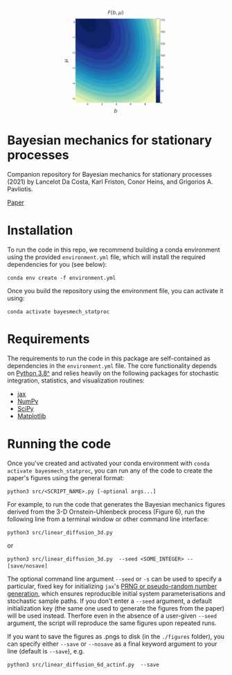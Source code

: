 <!-- ![alt-text](https://github.com/conorheins/bayesian-mechanics-sdes/blob/repo_reorganization/just_fe_contour.gif)
 -->
 
<p align="center">
  <img src="https://github.com/conorheins/bayesian-mechanics-sdes/blob/main/just_fe_contour.gif" width="50%" height="50%"/>
</p>

# Bayesian mechanics for stationary processes

Companion repository for Bayesian mechanics for stationary processes (2021) by Lancelot Da Costa, Karl Friston, Conor Heins, and Grigorios A. Pavliotis.

[Paper](https://arxiv.org/submit/3811135)

# Installation 

To run the code in this repo, we recommend building a conda environment using the provided `environment.yml` file, which 
will install the required dependencies for you (see below):

```
conda env create -f environment.yml
```

Once you build the repository using the environment file, you can activate it using:

```
conda activate bayesmech_statproc
```

# Requirements

The requirements to run the code in this package are self-contained as dependencies in the `environment.yml` file. The core functionality depends on [Python 3.8^](https://www.python.org/downloads/release/python-380/) and relies heavily on the following packages for stochastic integration, statistics, and visualization routines:

* [jax](https://github.com/google/jax)
* [NumPy](https://github.com/numpy/numpy)
* [SciPy](http://numpy.scipy.org/)
* [Matplotlib](https://github.com/matplotlib/matplotlib)

# Running the code

Once you've created and activated your conda environment with `conda activate bayesmech_statproc`, you can run any of the code to create the paper's figures using the general format:

```
python3 src/<SCRIPT_NAME>.py [-optional args...]
```

For example, to run the code that generates the Bayesian mechanics figures derived from the 3-D Ornstein-Uhlenbeck process (Figure 6), run the following line from a terminal window or other command line interface:

```
python3 src/linear_diffusion_3d.py 
```

or

```
python3 src/linear_diffusion_3d.py  --seed <SOME_INTEGER> --[save/nosave]
```

The optional command line argument `--seed` or `-s` can be used to specify a particular, fixed key for initializing `jax`'s [PRNG or pseudo-random number generation](https://jax.readthedocs.io/en/latest/jax.random.html), which ensures reproducible initial system parameterisations and stochastic sample paths. If you don't enter a `--seed` argument, a default initialization key (the same one used to generate the figures from the paper) will be used instead. Therfore even in the absence of a user-given `--seed` argument, the script will reproduce the same figures upon repeated runs.

If you want to save the figures as .pngs to disk (in the `./figures` folder), you can specify either `--save` or `--nosave` as a final keyword argument to your line (default is `--save`), e.g.


```
python3 src/linear_diffusion_6d_actinf.py  --save
```
